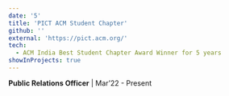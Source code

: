```yaml
---
date: '5'
title: 'PICT ACM Student Chapter'
github: ''
external: 'https://pict.acm.org/'
tech:
  - ACM India Best Student Chapter Award Winner for 5 years
showInProjects: true
---
```


**Public Relations Officer** | Mar’22 - Present
